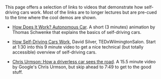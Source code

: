 This page offers a selection of links to videos that demonstrate how self-driving cars work. Most of the links are to longer lectures but are pre-cued to the time where the cool demos are shown.

* [How Does It Work? Autonomous Car](https://www.youtube.com/watch?v=gEy91PGGLR0). A short (3 minutes) animation by Thomas Schwenke that explains the basics of self-driving cars.

* [How Self-Driving Cars Work](https://www.youtube.com/watch?v=Ly92UcnoEMY&t=90s), David Silver, TEDxWilmingtonSalon. Start at 1:30 into this 9 minute video to get a nice technical (but totally accessible) overview of self-driving cars.

* [Chris Urmson: How a driverless car sees the road](https://www.youtube.com/watch?v=tiwVMrTLUWg&t=469s). A 15.5 minute video by Google's Chris Urmson, but skip ahead to 7:49 to get to the good stuff.



